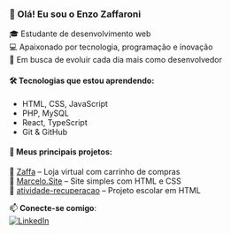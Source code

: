 ### 👋 Olá! Eu sou o Enzo Zaffaroni

🎓 Estudante de desenvolvimento web  
💻 Apaixonado por tecnologia, programação e inovação  
🚀 Em busca de evoluir cada dia mais como desenvolvedor  

#### 🛠️ Tecnologias que estou aprendendo:
- HTML, CSS, JavaScript
- PHP, MySQL
- React, TypeScript
- Git & GitHub

#### 📂 Meus principais projetos:
🔹 [Zaffa](https://github.com/EnzoZaffa/Zaffa) – Loja virtual com carrinho de compras  
🔹 [Marcelo.Site](https://github.com/EnzoZaffa/Marcelo.Site) – Site simples com HTML e CSS  
🔹 [atividade-recuperacao](https://github.com/EnzoZaffa/atividade-recuperacao) – Projeto escolar em HTML  

📫 **Conecte-se comigo**:  
[![LinkedIn](https://img.shields.io/badge/-LinkedIn-blue?logo=linkedin&style=flat-square)](www.linkedin.com/in/enzo-zaffaroni-996299282)
